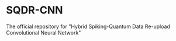 # SQDR-CNN
The official repository for "Hybrid Spiking-Quantum Data Re-upload Convolutional Neural Network"
